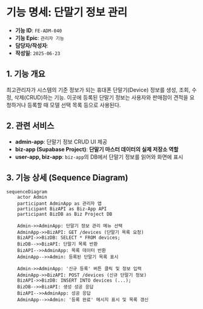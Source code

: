 # 기능 명세: 단말기 정보 관리

-   **기능 ID**: `FE-ADM-040`
-   **기능 Epic**: `관리자 기능`
-   **담당자/작성자**:
-   **작성일**: `2025-06-23`

## 1. 기능 개요
최고관리자가 시스템의 기준 정보가 되는 휴대폰 단말기(Device) 정보를 생성, 조회, 수정, 삭제(CRUD)하는 기능. 이곳에 등록된 단말기 정보는 사용자와 판매점이 견적을 요청하거나 등록할 때 모델 선택 목록 등으로 사용된다.

## 2. 관련 서비스
-   **admin-app**: 단말기 정보 CRUD UI 제공
-   **biz-app (Supabase Project)**: **단말기 마스터 데이터의 실제 저장소 역할**
-   **user-app, biz-app**: `biz-app`의 DB에서 단말기 정보를 읽어와 화면에 표시

## 3. 기능 상세 (Sequence Diagram)

```mermaid
sequenceDiagram
    actor Admin
    participant AdminApp as 관리자 앱
    participant BizAPI as Biz-App API
    participant BizDB as Biz Project DB

    Admin->>AdminApp: 단말기 정보 관리 메뉴 선택
    AdminApp->>BizAPI: GET /devices (단말기 목록 요청)
    BizAPI->>BizDB: SELECT * FROM devices;
    BizDB-->>BizAPI: 단말기 목록 반환
    BizAPI-->>AdminApp: 목록 데이터 반환
    AdminApp-->>Admin: 등록된 단말기 목록 표시

    Admin->>AdminApp: '신규 등록' 버튼 클릭 및 정보 입력
    AdminApp->>BizAPI: POST /devices (신규 단말기 정보)
    BizAPI->>BizDB: INSERT INTO devices (...);
    BizDB-->>BizAPI: 생성 성공 응답
    BizAPI-->>AdminApp: 성공 응답
    AdminApp-->>Admin: '등록 완료' 메시지 표시 및 목록 갱신
```
